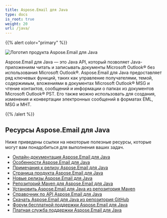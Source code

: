 ```yaml
---
title: Aspose.Email для Java
type: docs
is_root: true
weight: 20
url: /java/
---
```


{{% alert color="primary" %}}

![Логотип продукта Aspose.Email для Java](home_1.png)

Aspose.Email для Java — это Java API, который позволяет Java-приложениям читать и записывать документы Microsoft Outlook® без использования Microsoft Outlook®. Aspose.Email для Java предоставляет ряд ключевых функций, таких как управление получателями, темой, содержимым, вложениями в документах Microsoft Outlook® MSG и чтение контактов, сообщений и информации о папках из документов Microsoft Outlook® PST. Его также можно использовать для создания, изменения и конвертации электронных сообщений в форматах EML, MSG и MHT.

{{% /alert %}}

## **Ресурсы Aspose.Email для Java**

Ниже приведены ссылки на некоторые полезные ресурсы, которые могут вам понадобиться для выполнения ваших задач.

- [Онлайн-документация Aspose.Email для Java](/email/java/)
- [Особенности Aspose.Email для Java](/email/java/features-overview/)
- [Примечания к релизу Aspose.Email для Java](https://releases.aspose.com/email/java/release-notes/)
- [Страница продукта Aspose.Email для Java](https://products.aspose.com/email/java)
- [Новые релизы Aspose.Email для Java](https://releases.aspose.com/email/java/)
- [Репозиторий Maven для Aspose.Email для Java](https://releases.aspose.com/java/repo/com/aspose/aspose-email/)
- [Установить Aspose.Email для Java из репозитория Maven](/email/java/installation/)
- [Справочник по API Aspose.Email для Java](https://apireference.aspose.com/email/java)
- [Скачать Aspose.Email для Java из репозитория GitHub](https://github.com/aspose-email/Aspose.Email-for-Java)
- [Форум бесплатной поддержки Aspose.Email для Java](https://forum.aspose.com/c/email/12)
- [Платная служба поддержки Aspose.Email для Java](https://helpdesk.aspose.com/)
